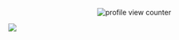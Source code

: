 <p align="center">
    <img src="https://komarev.com/ghpvc/?username=frederikfarstad&color=0079fa&style=flat-square&label=PROFILE+VIEWS" alt="profile view counter">
</p>

<!--
**frederikfarstad/frederikfarstad** is a ✨ _special_ ✨ repository because its `README.md` (this file) appears on your GitHub profile.

Here are some ideas to get you started:

- 🔭 I’m currently working on ...
- 🌱 I’m currently learning ...
- 👯 I’m looking to collaborate on ...
- 🤔 I’m looking for help with ...
- 💬 Ask me about ...
- 📫 How to reach me: ...
- 😄 Pronouns: ...
- ⚡ Fun fact: ...
-->

![](https://hit.yhype.me/github/profile?user_id=92976330)
